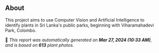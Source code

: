 ## About

This project aims to use Computer Vision and Artificial Intelligence to identify plants in Sri Lanka's public parks, beginning with Viharamahadevi Park, Colombo.

🤖 *This report was automatically generated on  **Mar 27, 2024 (10:33 AM)**, and is based on **613** plant photos.*
